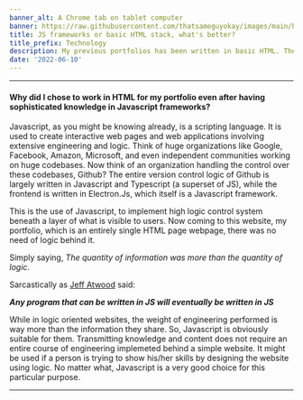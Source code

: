 ```yaml
---
banner_alt: A Chrome tab on tablet computer
banner: https://raw.githubusercontent.com/thatsameguyokay/images/main/html.jpg
title: JS frameworks or basic HTML stack, what's better?
title_prefix: Technology
description: My previous portfolios has been written in basic HTML. The reason? Here you go.
date: '2022-06-10'
---
```

--- 

#### Why did I chose to work in HTML for my portfolio even after having sophisticated knowledge in Javascript frameworks?

Javascript, as you might be knowing already, is a scripting language. It is used to create interactive web pages and web applications involving extensive engineering and logic. Think of huge organizations like Google, Facebook, Amazon, Microsoft, and even independent communities working on huge codebases. Now think of an organization handling the control over these codebases, Github? The entire version control logic of Github is largely written in Javascript and Typescript (a superset of JS), while the frontend is written in Electron.Js, which itself is a Javascript framework. 

This is the use of Javascript, to implement high logic control system beneath a layer of what is visible to users. Now coming to this website, my portfolio, which is an entirely single HTML page webpage, there was no need of logic behind it.

Simply saying, _The quantity of information was more than the quantity of logic_.

Sarcastically as [Jeff Atwood](https://en.wikipedia.org/wiki/Jeff_Atwood) said:

_**Any program that can be written in JS will eventually be written in JS**_

While in logic oriented websites, the weight of engineering performed is way more than the information they share. So, Javascript is obviously suitable for them. Transmitting knowledge and content does not require an entire course of engineering implemeted behind a simple website. It might be used if a person is trying to show his/her skills by designing the website using logic. No matter what, Javascript is a very good choice for this particular purpose. 

---
